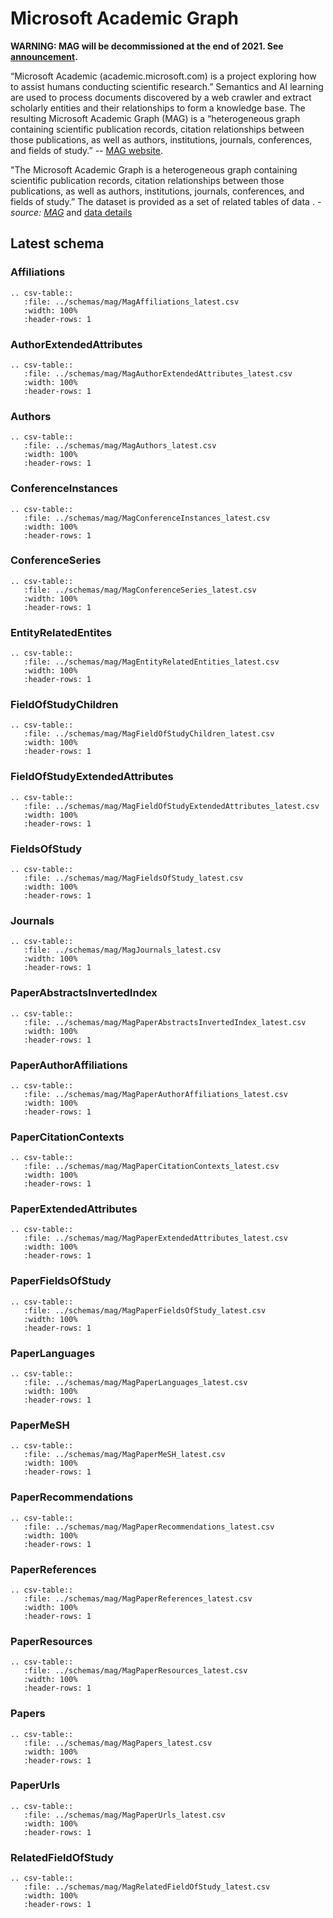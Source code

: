 # Microsoft Academic Graph

**WARNING: MAG will be decommissioned at the end of 2021. See [announcement](https://www.microsoft.com/en-us/research/project/academic/articles/microsoft-academic-to-expand-horizons-with-community-driven-approach).** 

“Microsoft Academic (academic.microsoft.com) is a project exploring how to assist humans
conducting scientific research.” Semantics and AI learning are used to process documents
discovered by a web crawler and extract scholarly entities and their relationships to form
a knowledge base. The resulting Microsoft Academic Graph (MAG) is a “heterogeneous graph
containing scientific publication records, citation relationships between those publications,
as well as authors, institutions, journals, conferences, and fields of study.”
-- [MAG website](https://academic.microsoft.com/home).

"The Microsoft Academic Graph is a heterogeneous graph containing scientific publication 
records, citation relationships between those publications, as well as authors, institutions, 
journals, conferences, and fields of study.”
The dataset is provided as a set of related tables of data
. _- source: [MAG](https://www.microsoft.com/en-us/research/project/microsoft-academic-graph/
)_ 
and [data details](https://docs.microsoft.com/en-us/academic-services/graph/reference-data-schema
)

## Latest schema
### Affiliations
``` eval_rst
.. csv-table::
   :file: ../schemas/mag/MagAffiliations_latest.csv
   :width: 100%
   :header-rows: 1
```
### AuthorExtendedAttributes
``` eval_rst
.. csv-table::
   :file: ../schemas/mag/MagAuthorExtendedAttributes_latest.csv
   :width: 100%
   :header-rows: 1
```
### Authors
``` eval_rst
.. csv-table::
   :file: ../schemas/mag/MagAuthors_latest.csv
   :width: 100%
   :header-rows: 1
```
### ConferenceInstances
``` eval_rst
.. csv-table::
   :file: ../schemas/mag/MagConferenceInstances_latest.csv
   :width: 100%
   :header-rows: 1
```
### ConferenceSeries
``` eval_rst
.. csv-table::
   :file: ../schemas/mag/MagConferenceSeries_latest.csv
   :width: 100%
   :header-rows: 1
```
### EntityRelatedEntites
``` eval_rst
.. csv-table::
   :file: ../schemas/mag/MagEntityRelatedEntities_latest.csv
   :width: 100%
   :header-rows: 1
```

### FieldOfStudyChildren
``` eval_rst
.. csv-table::
   :file: ../schemas/mag/MagFieldOfStudyChildren_latest.csv
   :width: 100%
   :header-rows: 1
```
### FieldOfStudyExtendedAttributes
``` eval_rst
.. csv-table::
   :file: ../schemas/mag/MagFieldOfStudyExtendedAttributes_latest.csv
   :width: 100%
   :header-rows: 1
```
### FieldsOfStudy
``` eval_rst
.. csv-table::
   :file: ../schemas/mag/MagFieldsOfStudy_latest.csv
   :width: 100%
   :header-rows: 1
```
### Journals
``` eval_rst
.. csv-table::
   :file: ../schemas/mag/MagJournals_latest.csv
   :width: 100%
   :header-rows: 1
```
### PaperAbstractsInvertedIndex
``` eval_rst
.. csv-table::
   :file: ../schemas/mag/MagPaperAbstractsInvertedIndex_latest.csv
   :width: 100%
   :header-rows: 1
```
### PaperAuthorAffiliations
``` eval_rst
.. csv-table::
   :file: ../schemas/mag/MagPaperAuthorAffiliations_latest.csv
   :width: 100%
   :header-rows: 1
```
### PaperCitationContexts
``` eval_rst
.. csv-table::
   :file: ../schemas/mag/MagPaperCitationContexts_latest.csv
   :width: 100%
   :header-rows: 1
```
### PaperExtendedAttributes
``` eval_rst
.. csv-table::
   :file: ../schemas/mag/MagPaperExtendedAttributes_latest.csv
   :width: 100%
   :header-rows: 1
```

### PaperFieldsOfStudy
``` eval_rst
.. csv-table::
   :file: ../schemas/mag/MagPaperFieldsOfStudy_latest.csv
   :width: 100%
   :header-rows: 1
```
### PaperLanguages
``` eval_rst
.. csv-table::
   :file: ../schemas/mag/MagPaperLanguages_latest.csv
   :width: 100%
   :header-rows: 1
```
### PaperMeSH
``` eval_rst
.. csv-table::
   :file: ../schemas/mag/MagPaperMeSH_latest.csv
   :width: 100%
   :header-rows: 1
```
### PaperRecommendations
``` eval_rst
.. csv-table::
   :file: ../schemas/mag/MagPaperRecommendations_latest.csv
   :width: 100%
   :header-rows: 1
```
### PaperReferences
``` eval_rst
.. csv-table::
   :file: ../schemas/mag/MagPaperReferences_latest.csv
   :width: 100%
   :header-rows: 1
```
### PaperResources
``` eval_rst
.. csv-table::
   :file: ../schemas/mag/MagPaperResources_latest.csv
   :width: 100%
   :header-rows: 1
```
### Papers
``` eval_rst
.. csv-table::
   :file: ../schemas/mag/MagPapers_latest.csv
   :width: 100%
   :header-rows: 1
```
### PaperUrls
``` eval_rst
.. csv-table::
   :file: ../schemas/mag/MagPaperUrls_latest.csv
   :width: 100%
   :header-rows: 1
```
### RelatedFieldOfStudy
``` eval_rst
.. csv-table::
   :file: ../schemas/mag/MagRelatedFieldOfStudy_latest.csv
   :width: 100%
   :header-rows: 1